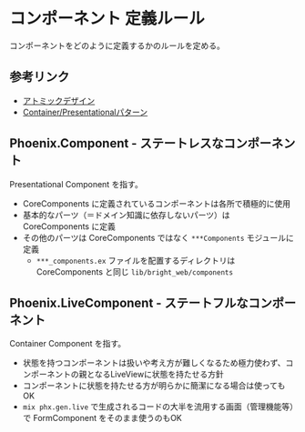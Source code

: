 # コンポーネント 定義ルール

コンポーネントをどのように定義するかのルールを定める。

## 参考リンク

- [アトミックデザイン](https://udemy.benesse.co.jp/design/web-design/atomic-design.html)
- [Container/Presentationalパターン](https://zenn.dev/buyselltech/articles/9460c75b7cd8d1)

## Phoenix.Component - ステートレスなコンポーネント

Presentational Component を指す。

- CoreComponents に定義されているコンポーネントは各所で積極的に使用
- 基本的なパーツ（＝ドメイン知識に依存しないパーツ）は CoreComponents に定義
- その他のパーツは CoreComponents ではなく `***Components` モジュールに定義
  - `***_components.ex` ファイルを配置するディレクトリは CoreComponents と同じ `lib/bright_web/components`

## Phoenix.LiveComponent - ステートフルなコンポーネント

Container Component を指す。

- 状態を持つコンポーネントは扱いや考え方が難しくなるため極力使わず、コンポーネントの親となるLiveViewに状態を持たせる方針
- コンポーネントに状態を持たせる方が明らかに簡潔になる場合は使ってもOK
- `mix phx.gen.live` で生成されるコードの大半を流用する画面（管理機能等）で FormComponent をそのまま使うのもOK
